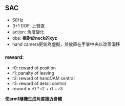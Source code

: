 ## SAC
* 50Hz
* 3+1 DOF, 上臂直
* action: 角度變化
* obs: **相對於neck的xyz**
* hand camera更新為虛擬，並放置在手掌中央以改善偏移
### reward:
* r0: reward of position
* r1: panalty of leaving
* r2: reward of handCAM central
* r3: reward of detail control
* reward = r0 * r2 + r1 + r3

**使arm1隨機生成角度接近身體**